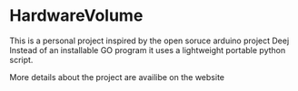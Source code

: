# HardwareVolume

This is a personal project inspired by the open soruce arduino project Deej
Instead of an installable GO program it uses a lightweight portable python script.

More details about the project are availibe on the website
